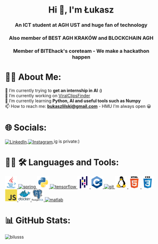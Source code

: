 <h1 align="center">Hi 👋, I'm Łukasz</h1>
<h3 align="center">An ICT student at AGH UST and huge fan of technology</h3>
<h3 align="center">Also member of BEST AGH KRAKÓW and BLOCKCHAIN AGH</h3>
<h3 align="center">Member of BITEhack's coreteam - We make a hackathon happen</h3>

<p>
<!--   🔭 I’m currently working on [TradingSignalApp](https://github.com/bilusss/TradingSignalApp) <br>
  🔭 I’m currently working on [Job Web Scraper](https://github.com/bilusss/JobScraping) <br> 
  🔭 I’m currently working on [Calculator written in Swift](https://github.com/bilusss/Calculator) <br>  -->
</p>

# 🏄‍♂️ About Me:
🔭 I’m currently trying to **get an internship in AI :)** <br>
🔭 I’m currently working on [ViralClipsFinder](https://github.com/bilusss/ViralClipsFinder) <br>
🌱 I’m currently learning **Python, AI and useful tools such as Numpy** <br> 
📫 How to reach me: **bukaszlilski@gmail.com** - HMU I'm always open 😀<br>

# 🌐 Socials:
<p align="left">
  <a href="https://linkedin.com/in/bukaszlilski" target="blank">
    <img align="center" src="https://raw.githubusercontent.com/rahuldkjain/github-profile-readme-generator/master/src/images/icons/Social/linked-in-alt.svg" alt="LinkedIn" height="30" width="40" />
  </a>
  <a href="https://www.instagram.com/0xbilus" target="blank">
    <img align="center" src="https://raw.githubusercontent.com/rahuldkjain/github-profile-readme-generator/master/src/images/icons/Social/instagram.svg" alt="Instagram" height="30" width="40" />
  </a>
  ig is private:)
</p>

# 👨‍💻 🛠️ Languages and Tools:
<p align="left">
<a href="https://www.java.com" target="_blank" rel="noreferrer">
  <img src="https://raw.githubusercontent.com/devicons/devicon/master/icons/java/java-original.svg" alt="java" width="40" height="40"/>
</a>
<a href="https://spring.io/" target="_blank" rel="noreferrer">
  <img src="https://www.vectorlogo.zone/logos/springio/springio-icon.svg" alt="spring" width="40" height="40"/>
</a>
<a href="https://www.python.org" target="_blank" rel="noreferrer">
  <img src="https://raw.githubusercontent.com/devicons/devicon/master/icons/python/python-original.svg" alt="python" width="40" height="40"/>
</a>
<a href="https://www.tensorflow.org" target="_blank" rel="noreferrer">
  <img src="https://www.vectorlogo.zone/logos/tensorflow/tensorflow-icon.svg" alt="tensorflow" width="40" height="40"/>
</a>
<a href="https://pandas.pydata.org/" target="_blank" rel="noreferrer">
  <img src="https://raw.githubusercontent.com/devicons/devicon/2ae2a900d2f041da66e950e4d48052658d850630/icons/pandas/pandas-original.svg" alt="pandas" width="40" height="40"/>
</a>
<!-- <a href="https://developer.apple.com/swift/" target="_blank" rel="noreferrer">
  <img src="https://raw.githubusercontent.com/devicons/devicon/master/icons/swift/swift-original.svg" alt="swift" width="40" height="40"/>
</a> -->
<a href="https://www.w3schools.com/cpp/" target="_blank" rel="noreferrer">
  <img src="https://raw.githubusercontent.com/devicons/devicon/master/icons/cplusplus/cplusplus-original.svg" alt="cplusplus" width="40" height="40"/>
</a>
<!-- <a href="https://www.cprogramming.com/" target="_blank" rel="noreferrer">
  <img src="https://raw.githubusercontent.com/devicons/devicon/master/icons/c/c-original.svg" alt="c" width="40" height="40"/>
</a> -->
<!-- <a href="https://www.arduino.cc/" target="_blank" rel="noreferrer">
  <img src="https://cdn.worldvectorlogo.com/logos/arduino-1.svg" alt="arduino" width="40" height="40"/>
</a> -->
<a href="https://git-scm.com/" target="_blank" rel="noreferrer">
  <img src="https://www.vectorlogo.zone/logos/git-scm/git-scm-icon.svg" alt="git" width="40" height="40"/>
</a>
<a href="https://www.linux.org/" target="_blank" rel="noreferrer">
  <img src="https://raw.githubusercontent.com/devicons/devicon/master/icons/linux/linux-original.svg" alt="linux" width="40" height="40"/>
</a>
<a href="https://www.w3.org/html/" target="_blank" rel="noreferrer">
  <img src="https://raw.githubusercontent.com/devicons/devicon/master/icons/html5/html5-original-wordmark.svg" alt="html5" width="40" height="40"/>
</a>
<a href="https://www.w3schools.com/css/" target="_blank" rel="noreferrer">
  <img src="https://raw.githubusercontent.com/devicons/devicon/master/icons/css3/css3-original-wordmark.svg" alt="css3" width="40" height="40"/>
</a>
<a href="https://developer.mozilla.org/en-US/docs/Web/JavaScript" target="_blank" rel="noreferrer">
  <img src="https://raw.githubusercontent.com/devicons/devicon/master/icons/javascript/javascript-original.svg" alt="javascript" width="40" height="40"/>
</a>
<a href="https://www.docker.com/" target="_blank" rel="noreferrer">
  <img src="https://raw.githubusercontent.com/devicons/devicon/master/icons/docker/docker-original-wordmark.svg" alt="docker" width="40" height="40"/>
</a>
<a href="https://www.postgresql.org" target="_blank" rel="noreferrer">
  <img src="https://raw.githubusercontent.com/devicons/devicon/master/icons/postgresql/postgresql-original-wordmark.svg" alt="postgresql" width="40" height="40"/>
</a>
<a href="https://www.mathworks.com/" target="_blank" rel="noreferrer">
  <img src="https://upload.wikimedia.org/wikipedia/commons/2/21/Matlab_Logo.png" alt="matlab" width="40" height="40"/>
</a>

</p>

# 📊 GitHub Stats:
  <!--img align="left" src="https://github-readme-stats.vercel.app/api/top-langs?username=bilusss&&size_weight=0.5&count_weight=0.5&show_icons=true&locale=en&layout=donut&title_color=8A00EB&text_color=00D43F&icon_color=00D43F&border_color=7600B6&bg_color=000000" alt="bilusss"/> -->
  <img align="left" src="https://github-readme-stats.vercel.app/api?username=bilusss&show_icons=true&theme=transparent&title_color=8A00EB&text_color=00D43F&icon_color=00D43F&border_color=7600B6&bg_color=000000" alt="bilusss"/>
</p>
